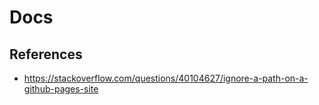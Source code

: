 # Docs

## References

- https://stackoverflow.com/questions/40104627/ignore-a-path-on-a-github-pages-site
